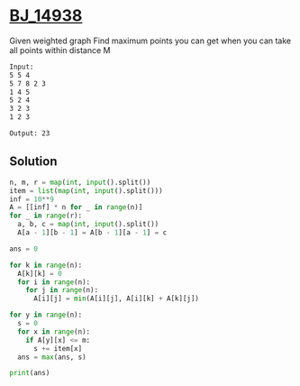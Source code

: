 # [BJ_14938](https://acmicpc.net/problem/14938)

Given weighted graph
Find maximum points you can get when you can take all points within distance M

```txt
Input:
5 5 4
5 7 8 2 3
1 4 5
5 2 4
3 2 3
1 2 3

Output: 23
```

## Solution

```py
n, m, r = map(int, input().split())
item = list(map(int, input().split()))
inf = 10**9
A = [[inf] * n for _ in range(n)]
for _ in range(r):
  a, b, c = map(int, input().split())
  A[a - 1][b - 1] = A[b - 1][a - 1] = c

ans = 0

for k in range(n):
  A[k][k] = 0
  for i in range(n):
    for j in range(n):
      A[i][j] = min(A[i][j], A[i][k] + A[k][j])

for y in range(n):
  s = 0
  for x in range(n):
    if A[y][x] <= m:
      s += item[x]
  ans = max(ans, s)

print(ans)
```
